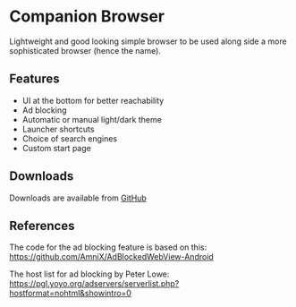 # Companion Browser
Lightweight and good looking simple browser to be used along side a more sophisticated browser (hence the name).

## Features
* UI at the bottom for better reachability
* Ad blocking
* Automatic or manual light/dark theme
* Launcher shortcuts
* Choice of search engines
* Custom start page

## Downloads
Downloads are available from [GitHub](https://github.com/badener95/Companion-Browser/releases/latest)

## References
The code for the ad blocking feature is based on this: https://github.com/AmniX/AdBlockedWebView-Android

The host list for ad blocking by Peter Lowe: https://pgl.yoyo.org/adservers/serverlist.php?hostformat=nohtml&showintro=0
